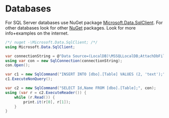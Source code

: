 # Databases
For SQL Server databases use NuGet package <u title='Paste the underlined text in menu -> Tools -> NuGet'>Microsoft.Data.SqlClient</u>. For other databases look for other <a href='https://www.google.com/search?q=NuGet'>NuGet</a> packages. Look for more info+examples on the internet.

```csharp
/*/ nuget -\Microsoft.Data.SqlClient; /*/
using Microsoft.Data.SqlClient;

var connectionString = @"Data Source=(LocalDB)\MSSQLLocalDB;AttachDbFilename=C:\Test\SqlServer\Database1.mdf;Integrated Security=True";
using var con = new SqlConnection(connectionString);
con.Open();

var c1 = new SqlCommand("INSERT INTO [dbo].[Table] VALUES (2, 'text');", con);
c1.ExecuteNonQuery();

var c2 = new SqlCommand("SELECT Id,Name FROM [dbo].[Table];", con);
using (var r = c2.ExecuteReader()) {
	while (r.Read()) {
		print.it(r[0], r[1]);
	}
}
```

